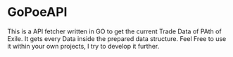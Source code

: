 # GoPoeAPI

This is a API fetcher written in GO to get the current Trade Data of PAth of Exile. It gets every Data inside the prepared data structure. Feel Free to use it within your own projects, I try to develop it further.

